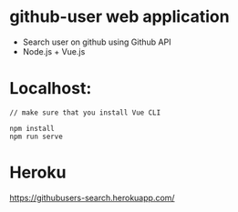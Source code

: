 # github-user web application

* Search user on github using Github API
* Node.js + Vue.js

# Localhost: 
```
// make sure that you install Vue CLI

npm install
npm run serve
```

# Heroku 

https://githubusers-search.herokuapp.com/
